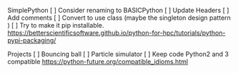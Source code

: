 SimplePython
[ ] Consider renaming to BASICPython
[ ] Update Headers
[ ] Add comments
[ ] Convert to use class (maybe the singleton design pattern <bleck>)
[ ] Try to make it pip installable.
    https://betterscientificsoftware.github.io/python-for-hpc/tutorials/python-pypi-packaging/

Projects
[ ] Bouncing ball
[ ] Particle simulator
[ ] Keep code Python2 and 3 compatible
    https://python-future.org/compatible_idioms.html

